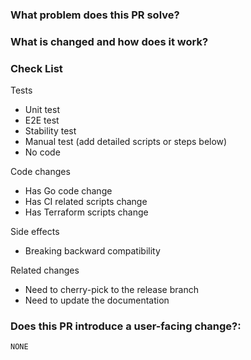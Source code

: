 <!--
Thank you for contributing to TiDB Operator! Please read TiDB Operator's [CONTRIBUTING](https://github.com/pingcap/tidb-operator/blob/master/CONTRIBUTING.md) document **BEFORE** filing this PR.
-->

### What problem does this PR solve? <!--add and issue link with summary if exists-->

### What is changed and how does it work?

### Check List <!--REMOVE the items that are not applicable-->

Tests <!-- At least one of them must be included. -->

- Unit test
- E2E test
- Stability test
- Manual test (add detailed scripts or steps below)
- No code

Code changes

- Has Go code change
- Has CI related scripts change
- Has Terraform scripts change

Side effects

- Breaking backward compatibility

Related changes

- Need to cherry-pick to the release branch
- Need to update the documentation

### Does this PR introduce a user-facing change?:
<!--
If no, just leave the release note block below as is.
If yes, a release note is required:
Enter your extended release note in the block below. If the PR requires additional action from users switching to the new release, include the string "action required".
Please refer to [Release Notes Language Style Guide](https://github.com/pingcap/tidb-operator/blob/master/docs/release-note-guide.md) before writing the release note.
-->
```release-note
NONE
```
